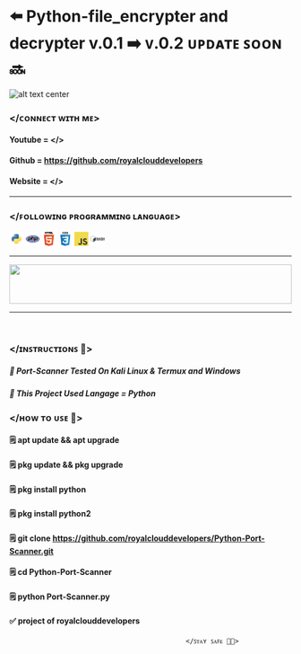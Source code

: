 #  ⬅️ Python-file_encrypter and decrypter v.0.1 ➡️ ᴠ.0.2 ᴜᴘᴅᴀᴛᴇ ꜱᴏᴏɴ 🔜


![alt text center](https://user-images.githubusercontent.com/82527627/159853249-876ee1ca-a35e-4dd4-9838-cfb41fdb8fd9.PNG)


### </ᴄᴏɴɴᴇᴄᴛ ᴡɪᴛʜ ᴍᴇ>

#### Youtube = </>


#### Github = https://github.com/royalclouddevelopers


#### Website = </>


<hr style="height:2px;border-width:0;color:gray;background-color:gray">

### </ꜰᴏʟʟᴏᴡɪɴɢ ᴘʀᴏɢʀᴀᴍᴍɪɴɢ ʟᴀɴɢᴜᴀɢᴇ>

   <code><img height="25" src="https://raw.githubusercontent.com/github/explore/80688e429a7d4ef2fca1e82350fe8e3517d3494d/topics/python/python.png"></code>
   <code><img height="25" src="https://raw.githubusercontent.com/github/explore/80688e429a7d4ef2fca1e82350fe8e3517d3494d/topics/php/php.png"></code>
   <code><img height="25" src="https://raw.githubusercontent.com/github/explore/80688e429a7d4ef2fca1e82350fe8e3517d3494d/topics/html/html.png"></code>
   <code><img height="25" src="https://raw.githubusercontent.com/github/explore/80688e429a7d4ef2fca1e82350fe8e3517d3494d/topics/css/css.png"></code>
   <code><img height="25" src="https://raw.githubusercontent.com/github/explore/80688e429a7d4ef2fca1e82350fe8e3517d3494d/topics/javascript/javascript.png"></code>
   <code><img height="25" src="https://raw.githubusercontent.com/github/explore/5c058a388828bb5fde0bcafd4bc867b5bb3f26f3/topics/bash/bash.png"></code>




<hr style="height:2px;border-width:0;color:gray;background-color:gray">
<div>
<img height="70" align = "center" width=100% src="https://github-profile-trophy.vercel.app/?username=John-Kener&column=7"/>
</div>
<hr style="height:2px;border-width:0;color:gray;background-color:gray">
</br>

### </ɪɴꜱᴛʀᴜᴄᴛɪᴏɴꜱ 📌>

##### 🔖 Port-Scanner Tested On Kali Linux & Termux and Windows

##### 🔖 This Project Used Langage = Python

### </ʜᴏᴡ ᴛᴏ ᴜꜱᴇ 📑>

#### 🗒 apt update && apt upgrade

#### 🗒 pkg update && pkg upgrade

#### 🗒 pkg install python

#### 🗒 pkg install python2

#### 🗒 git clone https://github.com/royalclouddevelopers/Python-Port-Scanner.git

#### 🗒 cd Python-Port-Scanner

#### 🗒 python Port-Scanner.py

#### ✅ project of royalclouddevelopers
  
                                                </ꜱᴛᴀʏ ꜱᴀꜰᴇ 👨‍🎓>

